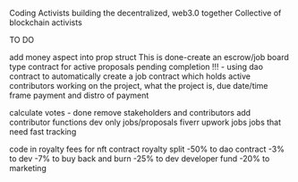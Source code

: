 Coding Activists building the decentralized, web3.0 together
Collective of blockchain activists

TO DO

add money aspect into prop struct
This is done-create an escrow/job board type contract for active proposals pending completion !!! - using dao contract to automatically
    create a job contract which holds active contributors working on the project, what the project is, due date/time frame
    payment and distro of payment


calculate votes - done
remove stakeholders and contributors
add contributor functions
    dev only jobs/proposals
    fiverr upwork jobs
    jobs that need fast tracking
    


code in royalty fees for nft contract
    royalty split
        -50% to dao contract
        -3% to dev
        -7% to buy back and burn
        -25% to dev developer fund
        -20% to marketing



